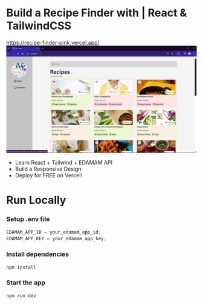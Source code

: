 # Build a Recipe Finder with | React & TailwindCSS
https://recipe-finder-pink.vercel.app/
![Demo App](/public/Screenshot_of_Project.png)
- Learn React + Tailwind + EDAMAM API
- Build a Responsive Design
- Deploy for FREE on Vercel!

# Run Locally

### Setup .env file

```js
EDAMAM_APP_ID = your_edamam_app_id;
EDAMAM_APP_KEY = your_edamam_app_key;
```

### Install dependencies

```shell
npm install
```

### Start the app

```shell
npm run dev
```
